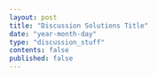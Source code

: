 ```yaml
---
layout: post
title: "Discussion Solutions Title"
date: "year-month-day"
type: "discussion_stuff"
contents: false
published: false
---
```


<!---  add your title for a discussion solution (maybe "Discussion 1 Solution") and set the published to 'true' when you want students to see it or if you want to see it in your local server, all dates are numeral, so the only valid date is something like 2021-03-11 for March 11, 2021, keep the double quotes. other than that, the file is .md, so use markdown syntax and latex to write, no html, but you can if you want. --->
